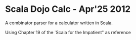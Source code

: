 Scala Dojo Calc  - Apr'25 2012
==============

A combinator parser for a calculator written in Scala.

Using Chapter 19 of the 'Scala for the Impatient" as reference 